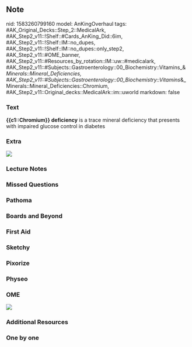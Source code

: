 ## Note
nid: 1583260799160
model: AnKingOverhaul
tags: #AK_Original_Decks::Step_2::MedicalArk, #AK_Step2_v11::!Shelf::#Cards_AnKing_Did::6im, #AK_Step2_v11::!Shelf::IM::no_dupes, #AK_Step2_v11::!Shelf::IM::no_dupes::only_step2, #AK_Step2_v11::#OME_banner, #AK_Step2_v11::#Resources_by_rotation::IM::uw::#medicalark, #AK_Step2_v11::#Subjects::Gastroenterology::00_Biochemistry::Vitamins_&_Minerals::Mineral_Deficiencies, #AK_Step2_v11::#Subjects::Gastroenterology::00_Biochemistry::Vitamins_&_Minerals::Mineral_Deficiencies::Chromium, #AK_Step2_v11::Original_decks::MedicalArk::im::uworld
markdown: false

### Text
<b>{{c1::Chromium}} deficiency</b> is a trace mineral deficiency
that presents with impaired glucose control in diabetes

### Extra
<img src="paste-316c5fbf18c36e20d397341143102f34d41ff7fd.jpg">

### Lecture Notes


### Missed Questions


### Pathoma


### Boards and Beyond


### First Aid


### Sketchy


### Pixorize


### Physeo


### OME
<div class="ome-widget">
  <a href="https://onlinemeded.org?ref=anki"><img src=
  "_OME_AnkiFlashcards_General_7.png"></a>
</div>

### Additional Resources


### One by one

